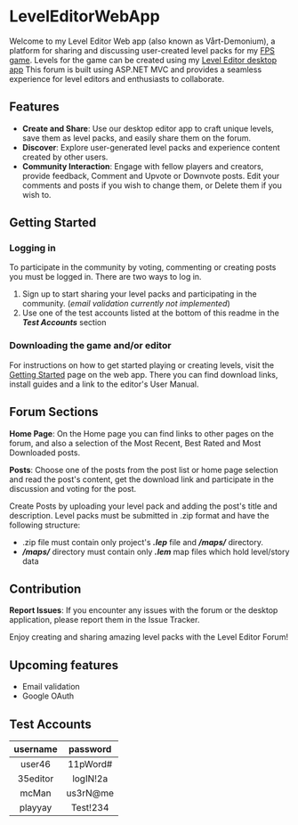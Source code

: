 # LevelEditorWebApp

Welcome to my Level Editor Web app (also known as Vårt-Demonium), a platform for sharing and discussing user-created level packs for my [FPS game](https://github.com/mmmdule/RetroFPS). Levels for the game can be created using my [Level Editor desktop app](https://github.com/mmmdule/RetroFPS-LevelEditor)  This forum is built using ASP.NET MVC and provides a seamless experience for level editors and enthusiasts to collaborate.

## Features
- **Create and Share**: Use our desktop editor app to craft unique levels, save them as level packs, and easily share them on the forum.
- **Discover**: Explore user-generated level packs and experience content created by other users.
- **Community Interaction**: Engage with fellow players and creators, provide feedback, Comment and Upvote or Downvote posts. Edit your comments and posts if you wish to change them, or Delete them if you wish to.


## Getting Started
### Logging in
To participate in the community by voting, commenting or creating posts you must be logged in. There are two ways to log in.
1. Sign up to start sharing your level packs and participating in the community. (_email validation currently not implemented_)
2. Use one of the test accounts listed at the bottom of this readme in the **_Test Accounts_** section

### Downloading the game and/or editor
For instructions on how to get started playing or creating levels, visit the [Getting Started](https://leveleditorwebapp20231125142635-no-g.azurewebsites.net/Home/GettingStarted) page on the web app. There you can find download links, install guides and a link to the editor's User Manual. 

## Forum Sections
**Home Page**: On the Home page you can find links to other pages on the forum, and also a selection of the Most Recent, Best Rated and Most Downloaded posts.

**Posts**: 
Choose one of the posts from the post list or home page selection and read the post's content, get the download link and participate in the discussion and voting for the post.

Create Posts by uploading your level pack and adding the post's title and description. Level packs must be submitted in .zip format and have the following structure:
- .zip file must contain only project's _**.lep**_ file and **_/maps/_** directory.
- **_/maps/_** directory must contain only **_.lem_** map files which hold level/story data

## Contribution
**Report Issues**: If you encounter any issues with the forum or the desktop application, please report them in the Issue Tracker.

Enjoy creating and sharing amazing level packs with the Level Editor Forum!

## Upcoming features
- Email validation
- Google OAuth

## Test Accounts
| username | password |
| :------: | :------: |
| user46   | 11pWord# |
| 35editor | logIN!2a |
| mcMan    | us3rN@me |
| playyay  | Test!234 |

